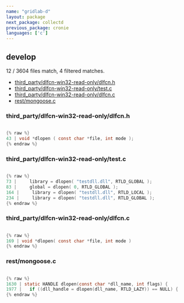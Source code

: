 ```yaml
---
name: "gridlab-d"
layout: package
next_package: collectd
previous_package: cronie
languages: ['c']
---
```

## develop
12 / 3604 files match, 4 filtered matches.

 - [third_party/dlfcn-win32-read-only/dlfcn.h](#third_partydlfcn-win32-read-onlydlfcnh)
 - [third_party/dlfcn-win32-read-only/test.c](#third_partydlfcn-win32-read-onlytestc)
 - [third_party/dlfcn-win32-read-only/dlfcn.c](#third_partydlfcn-win32-read-onlydlfcnc)
 - [rest/mongoose.c](#restmongoosec)

### third_party/dlfcn-win32-read-only/dlfcn.h

```c

{% raw %}
43 | void *dlopen ( const char *file, int mode );
{% endraw %}

```
### third_party/dlfcn-win32-read-only/test.c

```c

{% raw %}
73 |     library = dlopen( "testdll.dll", RTLD_GLOBAL );
83 |     global = dlopen( 0, RTLD_GLOBAL );
164 |     library = dlopen( "testdll.dll", RTLD_LOCAL );
234 |     library = dlopen( "testdll.dll", RTLD_GLOBAL );
{% endraw %}

```
### third_party/dlfcn-win32-read-only/dlfcn.c

```c

{% raw %}
169 | void *dlopen( const char *file, int mode )
{% endraw %}

```
### rest/mongoose.c

```c

{% raw %}
1630 | static HANDLE dlopen(const char *dll_name, int flags) {
1977 |   if ((dll_handle = dlopen(dll_name, RTLD_LAZY)) == NULL) {
{% endraw %}

```